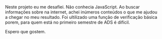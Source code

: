 Neste projeto eu me desafiei. Não conhecia JavaScript.
Ao buscar informações sobre na internet, achei inúmeros conteúdos o que me ajudou a chegar no meu resultado.
Foi ultilizado uma função de verificação básica porem, para quem está no primeiro semestre de ADS é difícil.

Espero que gostem.